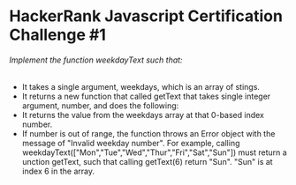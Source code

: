 # HackerRank Javascript Certification Challenge #1

###### Implement the function weekdayText such that:

- It takes a single argument, weekdays, which is an array of stings.
- It returns a new function that called getText that takes single integer argument, number, and does the following:
- It returns the value from the weekdays array at that 0-based index number.
- If number is out of range, the function throws an Error object with the message of "Invalid weekday number".
  For example, calling weekdayText(["Mon","Tue","Wed","Thur","Fri","Sat","Sun"]) must return a unction getText, such that calling getText(6) return "Sun". "Sun" is at index 6 in the array.
